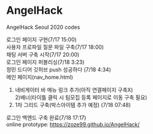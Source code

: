 # AngelHack
AngelHack Seoul 2020 codes<br>

로그인 페이지 구현(7/17 15:00)<br>
사용자 프로파일 질문 파일 구축(7/17 18:00)<br>
채팅 서버 구축 시작(7/17 20:00)<br>
로그인 페이지 퍼블리싱(7/18 3:23)<br>
정민 드디어 깃허브 push 성공하다 (7/18 4:34)<br>
메인 페이지(nav_home.html)<br>
1) 네비게이터 바 메뉴 링크 추가(아직 연결페이지 구축X) <br>
2)배너(타이틀 클릭 시 팀모집 등록 페이지로 이동 구축 필요)<br>
3) 1차 그리드 구축(박스아이템 추가 예정) (7/18 07:48)<br>

로그인 백엔드 구축 완료(7/18 17:17)<br>
online prototype:
https://zoze99.github.io/AngelHack/

